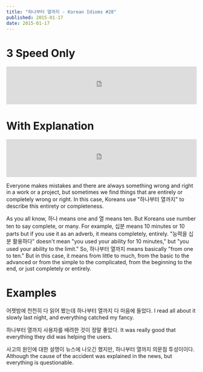 ```yaml
---
title: "하나부터 열까지 - Korean Idioms #28"
published: 2015-01-17
date: 2015-01-17
---
```


#  3 Speed Only

<iframe id="audio_iframe" src="https://www.podbean.com/media/player/audio/postId/5451761/url/http%253A%252F%252Fwiseinit.podbean.com%252Fe%252F3-speed-edition-of-%25ED%2595%2598%25EB%2582%2598%25EB%25B6%2580%25ED%2584%25B0-%25EC%2597%25B4%25EA%25B9%258C%25EC%25A7%2580%252F/initByJs/1/auto/1?skin=11" width="100%" height="100" frameborder="0" scrolling="no"></iframe>

#  With Explanation

<iframe id="audio_iframe" src="https://www.podbean.com/media/player/audio/postId/5451764/url/http%253A%252F%252Fwiseinit.podbean.com%252Fe%252F%25ED%2595%2598%25EB%2582%2598%25EB%25B6%2580%25ED%2584%25B0-%25EC%2597%25B4%25EA%25B9%258C%25EC%25A7%2580-korean-idioms-28%252F/initByJs/1/auto/1?skin=11" width="100%" height="100" frameborder="0" scrolling="no"></iframe>

Everyone makes mistakes and there are always something wrong and right in a work or a project, but sometimes we find things that are entirely or completely wrong or right. In this case, Koreans use "하나부터 열까지" to describe this entirety or completeness.

As you all know, 하나 means one and 열 means ten. But Koreans use number ten to say complete, or many. For example, 십분 means 10 minutes or 10 parts but if you use it as an adverb, it means completely, entirely. "능력을 십분 활용하다" doesn't mean "you used your ability for 10 minutes," but "you used your ability to the limit." So, 하나부터 열까지 means basically "from one to ten." But in this case, it means from little to much, from the basic to the advanced or from the simple to the complicated, from the beginning to the end, or just completely or entirely.

#  Examples

어젯밤에 천천히 다 읽어 봤는데 하나부터 열까지 다 마음에 들었다.
I read all about it slowly last night, and everything catched my fancy.

하나부터 열까지 사용자를 배려한 것이 정말 좋았다.
It was really good that everything they did was helping the users.

사고의 원인에 대한 설명이 뉴스에 나오긴 했지만, 하나부터 열까지 의문점 투성이이다.
Although the cause of the accident was explained in the news, but everything is questionable.